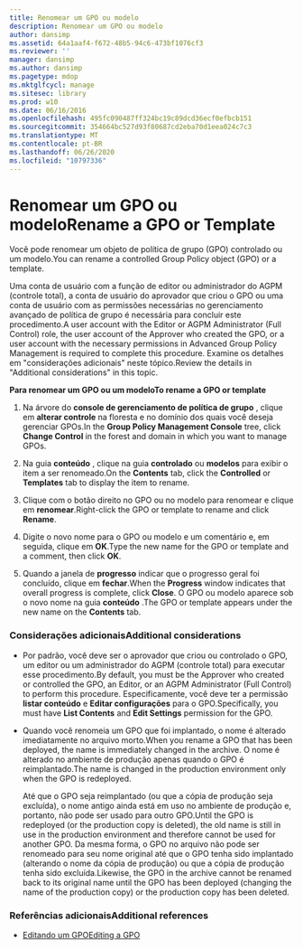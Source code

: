 ```yaml
---
title: Renomear um GPO ou modelo
description: Renomear um GPO ou modelo
author: dansimp
ms.assetid: 64a1aaf4-f672-48b5-94c6-473bf1076cf3
ms.reviewer: ''
manager: dansimp
ms.author: dansimp
ms.pagetype: mdop
ms.mktglfcycl: manage
ms.sitesec: library
ms.prod: w10
ms.date: 06/16/2016
ms.openlocfilehash: 495fc090487ff324bc19c89dcd36ecf0efbcb151
ms.sourcegitcommit: 354664bc527d93f80687cd2eba70d1eea024c7c3
ms.translationtype: MT
ms.contentlocale: pt-BR
ms.lasthandoff: 06/26/2020
ms.locfileid: "10797336"
---
```

# <span data-ttu-id="f453c-103">Renomear um GPO ou modelo</span><span class="sxs-lookup"><span data-stu-id="f453c-103">Rename a GPO or Template</span></span>


<span data-ttu-id="f453c-104">Você pode renomear um objeto de política de grupo (GPO) controlado ou um modelo.</span><span class="sxs-lookup"><span data-stu-id="f453c-104">You can rename a controlled Group Policy object (GPO) or a template.</span></span>

<span data-ttu-id="f453c-105">Uma conta de usuário com a função de editor ou administrador do AGPM (controle total), a conta de usuário do aprovador que criou o GPO ou uma conta de usuário com as permissões necessárias no gerenciamento avançado de política de grupo é necessária para concluir este procedimento.</span><span class="sxs-lookup"><span data-stu-id="f453c-105">A user account with the Editor or AGPM Administrator (Full Control) role, the user account of the Approver who created the GPO, or a user account with the necessary permissions in Advanced Group Policy Management is required to complete this procedure.</span></span> <span data-ttu-id="f453c-106">Examine os detalhes em "considerações adicionais" neste tópico.</span><span class="sxs-lookup"><span data-stu-id="f453c-106">Review the details in "Additional considerations" in this topic.</span></span>

**<span data-ttu-id="f453c-107">Para renomear um GPO ou um modelo</span><span class="sxs-lookup"><span data-stu-id="f453c-107">To rename a GPO or template</span></span>**

1.  <span data-ttu-id="f453c-108">Na árvore do **console de gerenciamento de política de grupo** , clique em **alterar controle** na floresta e no domínio dos quais você deseja gerenciar GPOs.</span><span class="sxs-lookup"><span data-stu-id="f453c-108">In the **Group Policy Management Console** tree, click **Change Control** in the forest and domain in which you want to manage GPOs.</span></span>

2.  <span data-ttu-id="f453c-109">Na guia **conteúdo** , clique na guia **controlado** ou **modelos** para exibir o item a ser renomeado.</span><span class="sxs-lookup"><span data-stu-id="f453c-109">On the **Contents** tab, click the **Controlled** or **Templates** tab to display the item to rename.</span></span>

3.  <span data-ttu-id="f453c-110">Clique com o botão direito no GPO ou no modelo para renomear e clique em **renomear**.</span><span class="sxs-lookup"><span data-stu-id="f453c-110">Right-click the GPO or template to rename and click **Rename**.</span></span>

4.  <span data-ttu-id="f453c-111">Digite o novo nome para o GPO ou modelo e um comentário e, em seguida, clique em **OK**.</span><span class="sxs-lookup"><span data-stu-id="f453c-111">Type the new name for the GPO or template and a comment, then click **OK**.</span></span>

5.  <span data-ttu-id="f453c-112">Quando a janela de **progresso** indicar que o progresso geral foi concluído, clique em **fechar**.</span><span class="sxs-lookup"><span data-stu-id="f453c-112">When the **Progress** window indicates that overall progress is complete, click **Close**.</span></span> <span data-ttu-id="f453c-113">O GPO ou modelo aparece sob o novo nome na guia **conteúdo** .</span><span class="sxs-lookup"><span data-stu-id="f453c-113">The GPO or template appears under the new name on the **Contents** tab.</span></span>

### <span data-ttu-id="f453c-114">Considerações adicionais</span><span class="sxs-lookup"><span data-stu-id="f453c-114">Additional considerations</span></span>

-   <span data-ttu-id="f453c-115">Por padrão, você deve ser o aprovador que criou ou controlado o GPO, um editor ou um administrador do AGPM (controle total) para executar esse procedimento.</span><span class="sxs-lookup"><span data-stu-id="f453c-115">By default, you must be the Approver who created or controlled the GPO, an Editor, or an AGPM Administrator (Full Control) to perform this procedure.</span></span> <span data-ttu-id="f453c-116">Especificamente, você deve ter a permissão **listar conteúdo** e **Editar configurações** para o GPO.</span><span class="sxs-lookup"><span data-stu-id="f453c-116">Specifically, you must have **List Contents** and **Edit Settings** permission for the GPO.</span></span>

-   <span data-ttu-id="f453c-117">Quando você renomeia um GPO que foi implantado, o nome é alterado imediatamente no arquivo morto.</span><span class="sxs-lookup"><span data-stu-id="f453c-117">When you rename a GPO that has been deployed, the name is immediately changed in the archive.</span></span> <span data-ttu-id="f453c-118">O nome é alterado no ambiente de produção apenas quando o GPO é reimplantado.</span><span class="sxs-lookup"><span data-stu-id="f453c-118">The name is changed in the production environment only when the GPO is redeployed.</span></span>

    <span data-ttu-id="f453c-119">Até que o GPO seja reimplantado (ou que a cópia de produção seja excluída), o nome antigo ainda está em uso no ambiente de produção e, portanto, não pode ser usado para outro GPO.</span><span class="sxs-lookup"><span data-stu-id="f453c-119">Until the GPO is redeployed (or the production copy is deleted), the old name is still in use in the production environment and therefore cannot be used for another GPO.</span></span> <span data-ttu-id="f453c-120">Da mesma forma, o GPO no arquivo não pode ser renomeado para seu nome original até que o GPO tenha sido implantado (alterando o nome da cópia de produção) ou que a cópia de produção tenha sido excluída.</span><span class="sxs-lookup"><span data-stu-id="f453c-120">Likewise, the GPO in the archive cannot be renamed back to its original name until the GPO has been deployed (changing the name of the production copy) or the production copy has been deleted.</span></span>

### <span data-ttu-id="f453c-121">Referências adicionais</span><span class="sxs-lookup"><span data-stu-id="f453c-121">Additional references</span></span>

-   [<span data-ttu-id="f453c-122">Editando um GPO</span><span class="sxs-lookup"><span data-stu-id="f453c-122">Editing a GPO</span></span>](editing-a-gpo.md)

 

 





